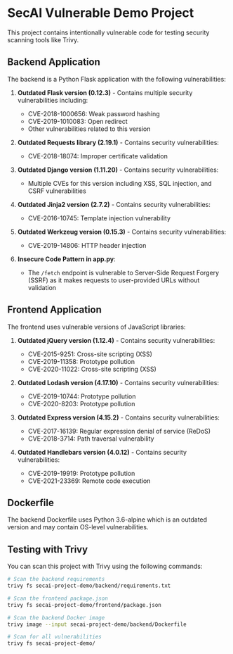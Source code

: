 # SecAI Vulnerable Demo Project

This project contains intentionally vulnerable code for testing security scanning tools like Trivy.

## Backend Application

The backend is a Python Flask application with the following vulnerabilities:

1. **Outdated Flask version (0.12.3)** - Contains multiple security vulnerabilities including:

   - CVE-2018-1000656: Weak password hashing
   - CVE-2019-1010083: Open redirect
   - Other vulnerabilities related to this version

2. **Outdated Requests library (2.19.1)** - Contains security vulnerabilities:

   - CVE-2018-18074: Improper certificate validation

3. **Outdated Django version (1.11.20)** - Contains security vulnerabilities:

   - Multiple CVEs for this version including XSS, SQL injection, and CSRF vulnerabilities

4. **Outdated Jinja2 version (2.7.2)** - Contains security vulnerabilities:

   - CVE-2016-10745: Template injection vulnerability

5. **Outdated Werkzeug version (0.15.3)** - Contains security vulnerabilities:

   - CVE-2019-14806: HTTP header injection

6. **Insecure Code Pattern in app.py**:
   - The `/fetch` endpoint is vulnerable to Server-Side Request Forgery (SSRF) as it makes requests to user-provided URLs without validation

## Frontend Application

The frontend uses vulnerable versions of JavaScript libraries:

1. **Outdated jQuery version (1.12.4)** - Contains security vulnerabilities:

   - CVE-2015-9251: Cross-site scripting (XSS)
   - CVE-2019-11358: Prototype pollution
   - CVE-2020-11022: Cross-site scripting (XSS)

2. **Outdated Lodash version (4.17.10)** - Contains security vulnerabilities:

   - CVE-2019-10744: Prototype pollution
   - CVE-2020-8203: Prototype pollution

3. **Outdated Express version (4.15.2)** - Contains security vulnerabilities:

   - CVE-2017-16139: Regular expression denial of service (ReDoS)
   - CVE-2018-3714: Path traversal vulnerability

4. **Outdated Handlebars version (4.0.12)** - Contains security vulnerabilities:
   - CVE-2019-19919: Prototype pollution
   - CVE-2021-23369: Remote code execution

## Dockerfile

The backend Dockerfile uses Python 3.6-alpine which is an outdated version and may contain OS-level vulnerabilities.

## Testing with Trivy

You can scan this project with Trivy using the following commands:

```bash
# Scan the backend requirements
trivy fs secai-project-demo/backend/requirements.txt

# Scan the frontend package.json
trivy fs secai-project-demo/frontend/package.json

# Scan the backend Docker image
trivy image --input secai-project-demo/backend/Dockerfile

# Scan for all vulnerabilities
trivy fs secai-project-demo/
```
